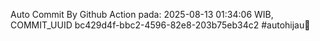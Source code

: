 Auto Commit By Github Action pada: 2025-08-13 01:34:06 WIB, COMMIT_UUID bc429d4f-bbc2-4596-82e8-203b75eb34c2 #autohijau🗿
